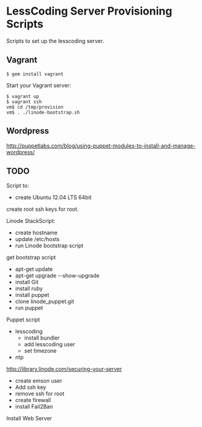 # LessCoding Server Provisioning Scripts

Scripts to set up the lesscoding server.


## Vagrant

    $ gem install vagrant

Start your Vagrant server:

    $ vagrant up
    $ vagrant ssh
    vm$ cd /tmp/provision
    vm$ . ./linode-bootstrap.sh

## Wordpress

<http://puppetlabs.com/blog/using-puppet-modules-to-install-and-manage-wordpress/>


## TODO

Script to:

- create Ubuntu 12.04 LTS 64bit

create root ssh keys for root.

Linode StackScript:
  - create hostname
  - update /etc/hosts
  - run Linode bootstrap script

get bootstrap script
  - apt-get update
  - apt-get upgrade --show-upgrade
  - install Git
  - install ruby
  - install puppet
  - clone linode_puppet.git
  - run puppet

Puppet script
  - lesscoding 
    - install bundler
    - add lesscoding user
    - set timezone
  - ntp

<http://library.linode.com/securing-your-server>
  - create emson user
  - Add ssh key
  - remove ssh for root
  - create firewall
  - install Fail2Ban
  
Install Web Server
